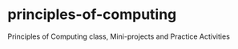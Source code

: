 principles-of-computing
=======================

Principles of Computing class, Mini-projects and Practice Activities
